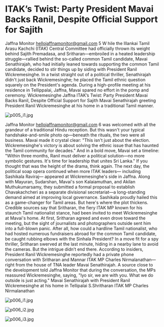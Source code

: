 # ITAK’s Twist: Party President Mavai Backs Ranil, Despite Official Support for Sajith

Jaffna Monitor
hellojaffnamonitor@gmail.com
5
W
hile the Illankai Tamil Arasu Kachchi 
(ITAK) Central Committee had 
officially thrown its weight behind Sajith 
Premadasa, and Sritharan—embroiled in a 
heated leadership struggle—rallied behind the 
so-called common Tamil candidate, Mavai 
Senathirajah, who had initially leaned towards 
supporting the common Tamil candidate, 
decided to stir things up by siding with 
President Ranil Wickremesinghe. In a twist 
straight out of a political thriller, Senathirajah 
didn't just back Wickremesinghe; he placed 
the Tamil ethnic question squarely on the 
President's agenda.
During a high-profile meeting at his residence 
in Tellippalai, Jaffna, Mavai spared no effort 
in the pomp and ceremony. Wickremesinghe 
Jaffna
ITAK’s Twist: Party President 
Mavai Backs Ranil, Despite 
Official Support for Sajith
Mavai Senathirajah greeting President Ranil Wickremesinghe at his home in a traditional Tamil manner.

![p005_i1.jpg](images_out/004_itaks_twist_party_president_mavai_backs_ranil_desp/p005_i1.jpg)

Jaffna Monitor
hellojaffnamonitor@gmail.com
6
was welcomed with all the 
grandeur of a traditional 
Hindu reception. But 
this wasn't your typical 
handshake-and-smile photo 
op—beneath the rituals, the 
two were all business. Mavai 
made it crystal clear: "This 
isn't just about the election. 
Wickremesinghe's victory is 
about solving the ethnic issue 
that has haunted the Tamil 
community for decades." 
And in a bold move, Mavai 
set a timeline: "Within three 
months, Ranil must deliver a 
political solution—no more 
symbolic gestures. It's time 
for leadership that unites Sri 
Lanka."
If you thought that was the 
height of the drama, think 
again. The next day, the 
political soap opera continued 
when more ITAK leaders—
including Sashikala Raviraj—
appeared at Wickremesinghe's side in Jaffna. 
Along with Mayuran, Sudarshan, Mavai's son 
Kalaiamuthan, and Akilan Muthukumarsamy, 
they submitted a formal proposal to establish 
Chavakachcheri as a separate divisional 
secretariat—a long-standing demand aimed at 
improving local governance. Sashikala proudly 
hailed this as a game-changer for Tamil areas.
But here's where the plot thickens. Credible 
sources say that Sritharan, the fiery ITAK MP 
known for his staunch Tamil nationalist stance, 
had been invited to meet Wickremesinghe at 
Mavai's home. At first, Sritharan agreed and 
even drove toward the meeting, but the sight 
of journalists and photographers outside sent 
him into a full-blown panic. After all, how 
could a hardline Tamil nationalist, who had 
hosted numerous fundraisers abroad for the 
common Tamil candidate, be caught rubbing 
elbows with the Sinhala President? In a move 
fit for a spy thriller, Sritharan swerved at the 
last minute, hiding in a nearby lane to avoid 
the cameras.
But the intrigue didn’t end there. According 
to insiders, President Ranil Wickremesinghe 
reportedly had a private phone conversation 
with Sritharan and Mannar ITAK MP Charles 
Nirmalanathan—right from the house of TNA 
leader Mavai Senathirajah.
A source close to the development told Jaffna 
Monitor that during the conversation, the MPs 
reassured Wickremesinghe, saying, "Iyo sir, 
we are with you. What we do outside is just 
acting."
Mavai Senathirajah with President Ranil Wickremesinghe at his home in Tellipalai
S.Shritharan
ITAK MP Charles Nirmalanathan

![p006_i1.jpg](images_out/004_itaks_twist_party_president_mavai_backs_ranil_desp/p006_i1.jpg)

![p006_i2.jpg](images_out/004_itaks_twist_party_president_mavai_backs_ranil_desp/p006_i2.jpg)

![p006_i3.jpg](images_out/004_itaks_twist_party_president_mavai_backs_ranil_desp/p006_i3.jpg)

